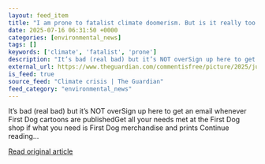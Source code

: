 ```yaml
---
layout: feed_item
title: "I am prone to fatalist climate doomerism. But is it really too late? | First Dog on the Moon"
date: 2025-07-16 06:31:50 +0000
categories: [environmental_news]
tags: []
keywords: ['climate', 'fatalist', 'prone']
description: "It’s bad (real bad) but it’s NOT overSign up here to get an email whenever First Dog cartoons are publishedGet all your needs met at the First Dog shop if wh..."
external_url: https://www.theguardian.com/commentisfree/picture/2025/jul/16/i-am-prone-to-fatalist-climate-doomerism-but-is-it-really-too-late
is_feed: true
source_feed: "Climate crisis | The Guardian"
feed_category: "environmental_news"
---
```


It’s bad (real bad) but it’s NOT overSign up here to get an email whenever First Dog cartoons are publishedGet all your needs met at the First Dog shop if what you need is First Dog merchandise and prints Continue reading...

[Read original article](https://www.theguardian.com/commentisfree/picture/2025/jul/16/i-am-prone-to-fatalist-climate-doomerism-but-is-it-really-too-late)
